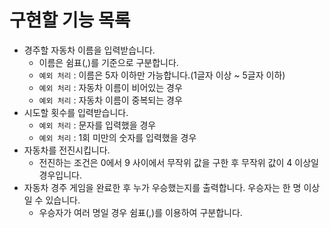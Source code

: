 # 구현할 기능 목록

+ 경주할 자동차 이름을 입력받습니다.
    + 이름은 쉼표(,)를 기준으로 구분합니다.
    + `예외 처리` : 이름은 5자 이하만 가능합니다.(1글자 이상 ~ 5글자 이하)
    + `예외 처리` : 자동차 이름이 비어있는 경우
    + `예외 처리` : 자동차 이름이 중복되는 경우
+ 시도할 횟수를 입력받습니다.
    + `예외 처리` : 문자를 입력했을 경우
    + `예외 처리` : 1회 미만의 숫자를 입력했을 경우
+ 자동차를 전진시킵니다.
    + 전진하는 조건은 0에서 9 사이에서 무작위 값을 구한 후 무작위 값이 4 이상일 경우입니다.
+ 자동차 경주 게임을 완료한 후 누가 우승했는지를 출력합니다. 우승자는 한 명 이상일 수 있습니다.
    + 우승자가 여러 명일 경우 쉼표(,)를 이용하여 구분합니다.  